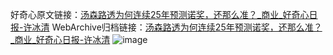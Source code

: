 好奇心原文链接：[汤森路透为何连续25年预测诺奖，还那么准？_商业_好奇心日报-许冰清](https://www.qdaily.com/articles/2723.html)
WebArchive归档链接：[汤森路透为何连续25年预测诺奖，还那么准？_商业_好奇心日报-许冰清](http://web.archive.org/web/20190623151346/https://www.qdaily.com/articles/2723.html)
![image](http://ww3.sinaimg.cn/large/007d5XDply1g3v6gxhersj30u0499kjl)
